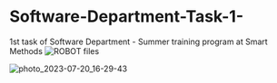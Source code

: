 # Software-Department-Task-1-
1st task of Software Department - Summer training program at Smart Methods
![ROBOT files](https://github.com/H16Bw/Software-Department-Task-1-/assets/139852537/9bd277cb-222f-4b5a-b377-6a33fc7cd6cf)

![photo_2023-07-20_16-29-43](https://github.com/H16Bw/Software-Department-Task-1-/assets/139852537/c60fac9f-7daf-433c-8ccb-15a087e5b4f7)

